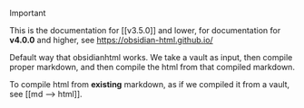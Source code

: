 >[!important]
> This is the documentation for [[v3.5.0]] and lower, for documentation for **v4.0.0** and higher, see https://obsidian-html.github.io/

Default way that obsidianhtml works. We take a vault as input, then compile proper markdown, and then compile the html from that compiled markdown.

To compile html from __existing__ markdown, as if we compiled it from a vault, see [[md --> html]].